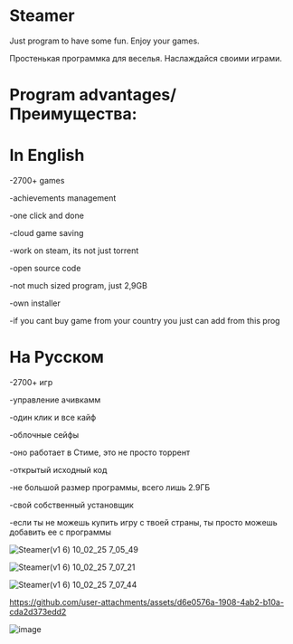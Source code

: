 # Steamer
Just program to have some fun. Enjoy your games.

Простенькая программка для веселья. Наслаждайся своими играми.
# Program advantages/Преимущества:

# In English

-2700+ games

-achievements management 

-one click and done

-cloud game saving

-work on steam, its not just torrent

-open source code

-not much sized program, just 2,9GB

-own installer 

-if you cant buy game from your country you just can add from this prog




# На Русском

-2700+ игр

-управление ачивкамм

-один клик и все кайф

-облочные сейфы

-оно работает в Стиме, это не просто торрент 

-открытый исходный код

-не большой размер программы, всего лишь 2.9ГБ

-свой собственный установщик 

-если ты не можешь купить игру с твоей страны, ты просто можешь добавить ее с программы 



![Steamer(v1 6) 10_02_25 7_05_49](https://github.com/user-attachments/assets/796eb52f-2b02-40cc-8a7c-8009d4ac75e2)

![Steamer(v1 6) 10_02_25 7_07_21](https://github.com/user-attachments/assets/6e2133c8-5fc1-49c4-9bcf-b274fe8793ec)

![Steamer(v1 6) 10_02_25 7_07_44](https://github.com/user-attachments/assets/eb13f264-568a-48f1-a336-b66eec0b3be8)

https://github.com/user-attachments/assets/d6e0576a-1908-4ab2-b10a-cda2d373edd2




![image](https://github.com/user-attachments/assets/a5f0b04d-e83a-4b41-8ab8-f00d5d61800c)
